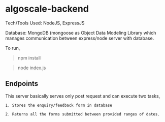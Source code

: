 # algoscale-backend
  Tech/Tools Used: NodeJS, ExpressJS
  
  Database: MongoDB (mongoose as Object Data Modeling Library which manages communication between express/node server with database.
  

To run, 
  > npm install
  
  > node index.js
  
  
## Endpoints
  This server basically serves only post request and can execute two tasks, 
  
    1. Stores the enquiry/feedback form in database
    
    2. Returns all the forms submitted between provided ranges of dates.
    
 ### 

